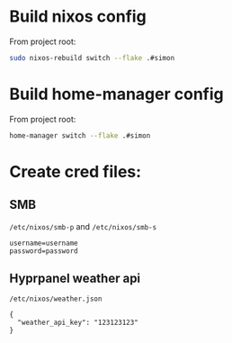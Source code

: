 # Build nixos config
From project root:
```bash
sudo nixos-rebuild switch --flake .#simon
```

# Build home-manager config
From project root:
```bash
home-manager switch --flake .#simon
```

# Create cred files:
## SMB
`/etc/nixos/smb-p` and `/etc/nixos/smb-s`
```
username=username
password=password
```

## Hyprpanel weather api
`/etc/nixos/weather.json`
```
{
  "weather_api_key": "123123123"
}
```

